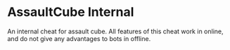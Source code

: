 # AssaultCube Internal
An internal cheat for assault cube.
All features of this cheat work in online, and do not give any advantages to bots in offline.
